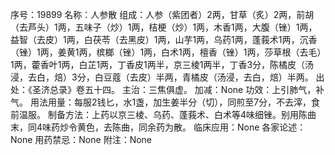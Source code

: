 序号：19899
名称：人参散
组成：人参（紫团者）2两，甘草（炙）2两，前胡（去芦头）1两，五味子（炒）1两，桔梗（炒）1两，木香1两，大腹（锉）1两，益智（去皮）1两，白茯苓（去黑皮）1两，山芋1两，乌药1两，蓬莪术1两，沉香（锉）1两，姜黄1两，槟榔（锉）1两，白术1两，檀香（锉）1两，莎草根（去毛）1两，藿香叶1两，白芷1两，丁香皮1两半，京三棱1两半，丁香3分，陈橘皮（汤浸，去白，焙）3分，白豆蔻（去皮）半两，青橘皮（汤浸，去白，焙）半两。
出处：《圣济总录》卷五十四。
主治：三焦俱虚。
加减：None
功效：上引肺气，补气。
用法用量：每服2钱匕，水1盏，加生姜半分（切），同煎至7分，不去滓，食前温服。
制备方法：上药以京三棱、乌药、蓬莪术、白术等4味细锉。别用陈曲末，同4味药炒令黄色，去陈曲，同余药为散。
临床应用：None
各家论述：None
用药禁忌：None
附注：None
